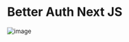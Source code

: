 # Better Auth Next JS

![image](https://github.com/user-attachments/assets/9ace1cf6-500d-4e22-ae92-b9fab8d638e2)
